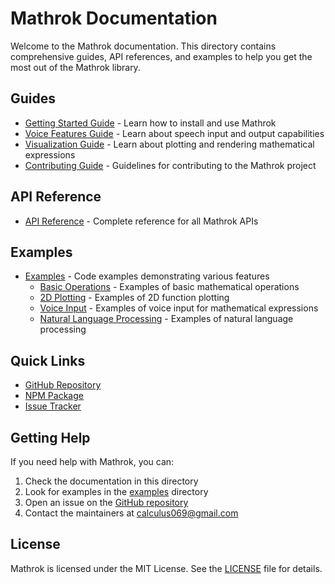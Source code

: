 # Mathrok Documentation

Welcome to the Mathrok documentation. This directory contains comprehensive guides, API references, and examples to help you get the most out of the Mathrok library.

## Guides

- [Getting Started Guide](./guides/GETTING_STARTED.md) - Learn how to install and use Mathrok
- [Voice Features Guide](./guides/VOICE_FEATURES.md) - Learn about speech input and output capabilities
- [Visualization Guide](./guides/VISUALIZATION.md) - Learn about plotting and rendering mathematical expressions
- [Contributing Guide](./guides/CONTRIBUTING.md) - Guidelines for contributing to the Mathrok project

## API Reference

- [API Reference](./api/API_REFERENCE.md) - Complete reference for all Mathrok APIs

## Examples

- [Examples](./examples/README.md) - Code examples demonstrating various features
  - [Basic Operations](./examples/basic-operations.js) - Examples of basic mathematical operations
  - [2D Plotting](./examples/2d-plotting.js) - Examples of 2D function plotting
  - [Voice Input](./examples/voice-input.js) - Examples of voice input for mathematical expressions
  - [Natural Language Processing](./examples/natural-language.js) - Examples of natural language processing

## Quick Links

- [GitHub Repository](https://github.com/mathrok/mathrok)
- [NPM Package](https://www.npmjs.com/package/mathrok)
- [Issue Tracker](https://github.com/mathrok/mathrok/issues)

## Getting Help

If you need help with Mathrok, you can:

1. Check the documentation in this directory
2. Look for examples in the [examples](./examples) directory
3. Open an issue on the [GitHub repository](https://github.com/mathrok/mathrok/issues)
4. Contact the maintainers at calculus069@gmail.com

## License

Mathrok is licensed under the MIT License. See the [LICENSE](../LICENSE) file for details.